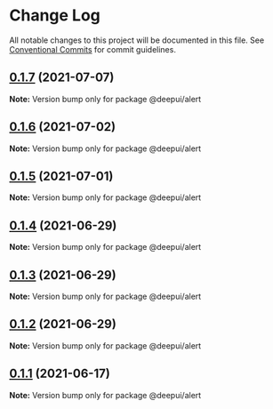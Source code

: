 # Change Log

All notable changes to this project will be documented in this file.
See [Conventional Commits](https://conventionalcommits.org) for commit guidelines.

## [0.1.7](https://github.com/deepecom/deepui/compare/@deepui/alert@0.1.6...@deepui/alert@0.1.7) (2021-07-07)

**Note:** Version bump only for package @deepui/alert





## [0.1.6](https://github.com/deepecom/deepui/compare/@deepui/alert@0.1.5...@deepui/alert@0.1.6) (2021-07-02)

**Note:** Version bump only for package @deepui/alert





## [0.1.5](https://github.com/deepecom/deepui/compare/@deepui/alert@0.1.4...@deepui/alert@0.1.5) (2021-07-01)

**Note:** Version bump only for package @deepui/alert





## [0.1.4](https://github.com/deepecom/deepui/compare/@deepui/alert@0.1.3...@deepui/alert@0.1.4) (2021-06-29)

**Note:** Version bump only for package @deepui/alert





## [0.1.3](https://github.com/deepecom/deepui/compare/@deepui/alert@0.1.2...@deepui/alert@0.1.3) (2021-06-29)

**Note:** Version bump only for package @deepui/alert





## [0.1.2](https://github.com/deepecom/deepui/compare/@deepui/alert@0.1.1...@deepui/alert@0.1.2) (2021-06-29)

**Note:** Version bump only for package @deepui/alert





## [0.1.1](https://github.com/deepecom/deepui/compare/@deepui/alert@0.1.0...@deepui/alert@0.1.1) (2021-06-17)

**Note:** Version bump only for package @deepui/alert
